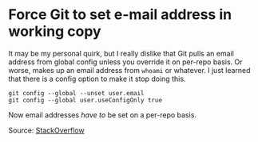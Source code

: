 # Force Git to set e-mail address in working copy

It may be my personal quirk, but I really dislike that Git pulls an email address from global config unless you override it on per-repo basis. Or worse, makes up an email address from `whoami` or whatever. I just learned that there is a config option to make it stop doing this.

```shell
git config --global --unset user.email
git config --global user.useConfigOnly true
```

Now email addresses _have to_ be set on a per-repo basis.

Source: [StackOverflow](https://stackoverflow.com/a/49671582)
